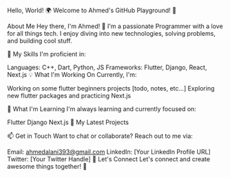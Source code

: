 Hello, World! 🌍
Welcome to Ahmed's GitHub Playground! 🎉


About Me
Hey there, I'm Ahmed! 👋 I'm a passionate Programmer with a love for all things tech. I enjoy diving into new technologies, solving problems, and building cool stuff.

🚀 My Skills
I'm proficient in:

Languages: C++, Dart, Python, JS
Frameworks: Flutter, Django, React, Next.js
💡 What I'm Working On
Currently, I'm:

Working on some flutter beginners projects [todo, notes, etc...]
Exploring new flutter packages and practicing Next.js

🌱 What I'm Learning
I'm always learning and currently focused on:

Flutter
Django
Next.js
📝 My Latest Projects

📫 Get in Touch
Want to chat or collaborate? Reach out to me via:

Email: ahmedalani393@gmail.com
LinkedIn: [Your LinkedIn Profile URL]
Twitter: [Your Twitter Handle]
🔗 Let's Connect
Let's connect and create awesome things together! 🚀
